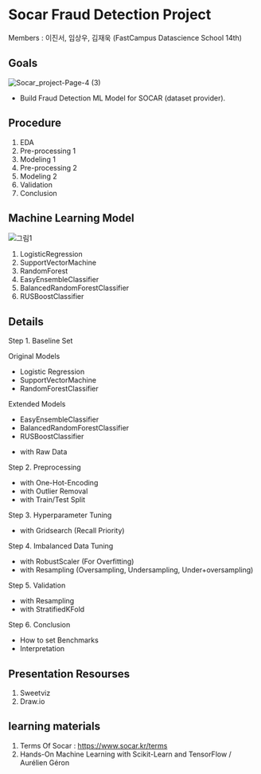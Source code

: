 # Socar Fraud Detection Project

Members : 이진서, 임상우, 김재욱 (FastCampus Datascience School 14th)


## Goals
![Socar_project-Page-4 (3)](https://user-images.githubusercontent.com/68367214/98901948-08058180-24f8-11eb-97b2-fa69c826d7b4.png)

* Build Fraud Detection ML Model for SOCAR (dataset provider).


## Procedure

1. EDA 
2. Pre-processing 1
3. Modeling 1
4. Pre-processing 2
5. Modeling 2
4. Validation
5. Conclusion


## Machine Learning Model

![그림1](https://user-images.githubusercontent.com/68367214/98902177-86faba00-24f8-11eb-92cc-5edd15d121ab.png)

1. LogisticRegression
2. SupportVectorMachine
3. RandomForest
4. EasyEnsembleClassifier
5. BalancedRandomForestClassifier
6. RUSBoostClassifier


## Details

Step 1. Baseline Set 

Original Models
- Logistic Regression
- SupportVectorMachine
- RandomForestClassifier

Extended Models
- EasyEnsembleClassifier
- BalancedRandomForestClassifier
- RUSBoostClassifier

 + with Raw Data


Step 2. Preprocessing

 + with One-Hot-Encoding
 + with Outlier Removal
 + with Train/Test Split


Step 3. Hyperparameter Tuning 

 + with Gridsearch (Recall Priority)


Step 4. Imbalanced Data Tuning

 + with RobustScaler (For Overfitting)
 + with Resampling (Oversampling, Undersampling, Under+oversampling)


Step 5. Validation

 + with Resampling
 + with StratifiedKFold

 
Step 6. Conclusion
- How to set Benchmarks
- Interpretation


## Presentation Resourses

1. Sweetviz
2. Draw.io


## learning materials

1. Terms Of Socar : https://www.socar.kr/terms
2. Hands-On Machine Learning with Scikit-Learn and TensorFlow / Aurélien Géron

